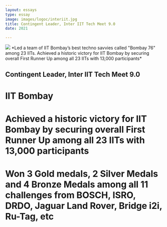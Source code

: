 ```yaml
---
layout: essays  
type: essay
image: images/logoc/interiit.jpg
title: Contingent Leader, Inter IIT Tech Meet 9.0
date: 2021 

---
```

<img class="ui image" src="{{ site.baseurl }}/images/logoc/interiit.jpg">
*Led a team of IIT Bombay’s best techno savvies called "Bombay 76" among 23 IITs. Achieved a historic victory for IIT Bombay by securing overall First Runner Up among all 23 IITs with 13,000 participants* 

## Contingent Leader, Inter IIT Tech Meet 9.0
# IIT Bombay
# Achieved a historic victory for IIT Bombay by securing overall First Runner Up among all 23 IITs with 13,000 participants
# Won 3 Gold medals, 2 Silver Medals and 4 Bronze Medals among all 11 challenges from BOSCH, ISRO, DRDO, Jaguar Land Rover, Bridge i2i, Ru-Tag, etc
